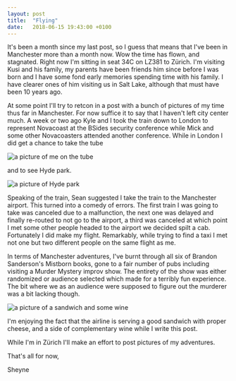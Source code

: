 ```yaml
---
layout: post
title:  "Flying"
date:   2018-06-15 19:43:00 +0100
---
```


It's been a month since my last post, so I guess that means that I've been in Manchester 
more than a month now. Wow the time has flown, and stagnated. Right now I'm sitting 
in seat 34C on LZ381 to Zürich. I'm visiting Kusi and his family, my parents have been friends 
him since before I was born and I have some fond early memories spending time with his family. 
I have clearer ones of him visiting us in Salt Lake, although that must have been 10 years 
ago. 

At some point I'll try to retcon in a post with a bunch of pictures of my time thus far in Manchester. 
For now suffice it to say that I haven't left city center much. A week or two ago Kyle and I 
took the train down to London to represent Novacoast at the BSides security conference while 
Mick and some other Novacoasters attended another conference. While in London I did get a chance 
to take the tube

![a picture of me on the tube]({{site.baseurl}}/assets/tube.jpeg)

and to see Hyde park.

![a picture of Hyde park]({{site.baseurl}}/assets/hyde-park.jpeg)

Speaking of the train, Sean suggested I take the train to the Manchester airport. This turned into a 
comedy of errors. The first train I was going to take was canceled due to a malfunction, the next
one was delayed and finally re-routed to not go to the airport, a third was canceled at which point 
I met some other people headed to the airport we decided spilt a cab. Fortunately I did make my 
flight. Remarkably, while trying to find a taxi I met not one but two different people on the same 
flight as me. 

In terms of Manchester adventures, I've burnt through all six of Brandon Sanderson's Mistborn books,
gone to a fair number of pubs including visiting a Murder Mystery improv show. The entirety of the
show was either randomized or audience selected which made for a terribly fun experience. The 
bit where we as an audience were supposed to figure out the murderer was a bit lacking though. 

![a picture of a sandwich and some wine]({{site.baseurl}}/assets/sandwich-wine.jpeg)

I'm enjoying the fact that the airline is serving a good sandwich with proper cheese, and a side of
complementary wine while I write this post. 

While I'm in Zürich I'll make an effort to post pictures of my adventures. 

That's all for now, 

Sheyne
